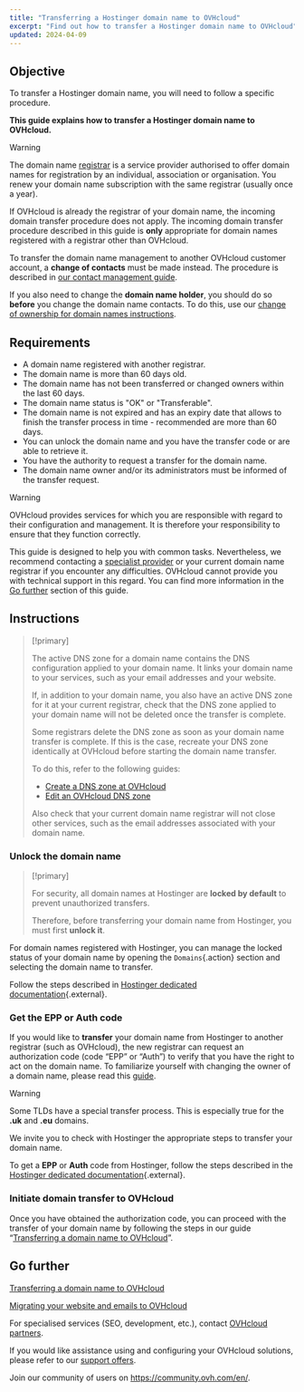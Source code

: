 ```yaml
---
title: "Transferring a Hostinger domain name to OVHcloud"
excerpt: "Find out how to transfer a Hostinger domain name to OVHcloud"
updated: 2024-04-09
---
```


## Objective

To transfer a Hostinger domain name, you will need to follow a specific procedure.

**This guide explains how to transfer a Hostinger domain name to OVHcloud.**

> [!warning]
>
> The domain name [registrar](https://www.ovhcloud.com/en-gb/learn/what-is-domain-name-registrar/) is a service provider authorised to offer domain names for registration by an individual, association or organisation. You renew your domain name subscription with the same registrar (usually once a year).
>
> If OVHcloud is already the registrar of your domain name, the incoming domain transfer procedure does not apply. The incoming domain transfer procedure described in this guide is **only** appropriate for domain names registered with a registrar other than OVHcloud.
>
> To transfer the domain name management to another OVHcloud customer account, a **change of contacts** must be made instead. The procedure is described in [our contact management guide](/pages/account_and_service_management/account_information/managing_contacts).
>
> If you also need to change the **domain name holder**, you should do so **before** you change the domain name contacts. To do this, use our [change of ownership for domain names instructions](/pages/web_cloud/domains/trade_domain).
>

## Requirements

- A domain name registered with another registrar.
- The domain name is more than 60 days old.
- The domain name has not been transferred or changed owners within the last 60 days.
- The domain name status is "OK" or "Transferable".
- The domain name is not expired and has an expiry date that allows to finish the transfer process in time - recommended are more than 60 days.
- You can unlock the domain name and you have the transfer code or are able to retrieve it.
- You have the authority to request a transfer for the domain name.
- The domain name owner and/or its administrators must be informed of the transfer request.


> [!warning]
>
> OVHcloud provides services for which you are responsible with regard to their configuration and management. It is therefore your responsibility to ensure that they function correctly.
> 
> This guide is designed to help you with common tasks. Nevertheless, we recommend contacting a [specialist provider](https://partner.ovhcloud.com/en-gb/directory/) or your current domain name registrar if you encounter any difficulties. OVHcloud cannot provide you with technical support in this regard. You can find more information in the [Go further](#go-further) section of this guide.
> 

## Instructions

> [!primary]
>
> The active DNS zone for a domain name contains the DNS configuration applied to your domain name. It links your domain name to your services, such as your email addresses and your website.
>
> If, in addition to your domain name, you also have an active DNS zone for it at your current registrar, check that the DNS zone applied to your domain name will not be deleted once the transfer is complete.
>
> Some registrars delete the DNS zone as soon as your domain name transfer is complete. If this is the case, recreate your DNS zone identically at OVHcloud before starting the domain name transfer.
>
> To do this, refer to the following guides:
>
> - [Create a DNS zone at OVHcloud](/pages/web_cloud/domains/dns_zone_create)
> - [Edit an OVHcloud DNS zone](/pages/web_cloud/domains/dns_zone_edit)
>
> Also check that your current domain name registrar will not close other services, such as the email addresses associated with your domain name.
>

### Unlock the domain name

> [!primary]
>
> For security, all domain names at Hostinger are **locked by default** to prevent unauthorized transfers.
>
> Therefore, before transferring your domain name from Hostinger, you must first **unlock it**.
> 

For domain names registered with Hostinger, you can manage the locked status of your domain name by opening the `Domains`{.action} section and selecting the domain name to transfer.

Follow the steps described in [Hostinger dedicated documentation](https://support.hostinger.com/en/articles/4791444-how-to-lock-or-unlock-a-domain-at-hostinger){.external}.

### Get the EPP or Auth code

If you would like to **transfer** your domain name from Hostinger to another registrar (such as OVHcloud), the new registrar can request an authorization code (code “EPP” or “Auth”) to verify that you have the right to act on the domain name.
To familiarize yourself with changing the owner of a domain name, please read this [guide](pages/web_cloud/domains/trade_domain).

> [!warning]
>
> Some TLDs have a special transfer process. This is especially true for the **.uk** and **.eu** domains.
>
> We invite you to check with Hostinger the appropriate steps to transfer your domain name.
> 

To get a **EPP** or **Auth** code from Hostinger, follow the steps described in the [Hostinger dedicated documentation](https://support.hostinger.com/en/articles/1583203-how-to-get-the-epp-code-at-hostinger){.external}.

### Initiate domain transfer to OVHcloud

Once you have obtained the authorization code, you can proceed with the transfer of your domain name by following the steps in our guide “[Transferring a domain name to OVHcloud](/pages/web_cloud/domains/transfer_incoming_generic_domain)”.

## Go further <a name="go-further"></a>

[Transferring a domain name to OVHcloud](/pages/web_cloud/domains/transfer_incoming_generic_domain)

[Migrating your website and emails to OVHcloud](/pages/web_cloud/web_hosting/hosting_migrating_to_ovh)

For specialised services (SEO, development, etc.), contact [OVHcloud partners](https://partner.ovhcloud.com/en-gb/directory/).

If you would like assistance using and configuring your OVHcloud solutions, please refer to our [support offers](https://www.ovhcloud.com/en-gb/support-levels/).

Join our community of users on <https://community.ovh.com/en/>.